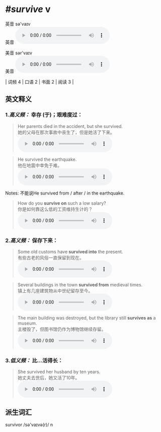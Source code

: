 # ***\#survive*** v
英音 sə'vaɪv  
英音
<audio src="./media/survive-B.aac" controls="controls"></audio>

美音 sər'vaɪv  
美音
<audio src="./media/survive.aac" controls="controls"></audio>



| 词频 4 | 口语 2 | 书面 2 | 阅读 3 |  

英文释义
---
### 1.*高义频：* **幸存 (于)；艰难度过：**  

 > Her parents died in the accident, but she survived.   
 > 她的父母在那次事故中丧生了，但是她活了下来。    
<audio src="./media/survive-1.aac" controls="controls"></audio>

 > He survived the earthquake.   
 > 他在地震中幸免于难。    
<audio src="./media/survive-2.aac" controls="controls"></audio>

Notes: 不能说He survived from / after / in the earthquake.  
 > How do you **survive on** such a low salary?   
 > 你是如何靠这么低的工资维持生计的？    
<audio src="./media/survive51.aac" controls="controls"></audio>

### 2.*高义频：* **保存下来：**  

 > Some old customs have **survived into** the present.   
 > 有些古老的风俗一直保留到现在。    
<audio src="./media/survive-5.aac" controls="controls"></audio>

 > Several buildings in the town **survived from** medieval times.   
 > 镇上有几座建筑物从中世纪留存至今。    
<audio src="./media/survive-6.aac" controls="controls"></audio>

 > The main building was destroyed, but the library still **survives as** a museum.   
 > 主楼毁了，但图书馆仍作为博物馆继续存留。    
<audio src="./media/survive-7.aac" controls="controls"></audio>

### 3.*低义频：* **比...活得长：**  

 > She survived her husband by ten years.   
 > 她丈夫去世后，她又活了10年。    
<audio src="./media/survive-8.aac" controls="controls"></audio>


派生词汇
---
survivor /sə'vaɪvə(r)/ n   

